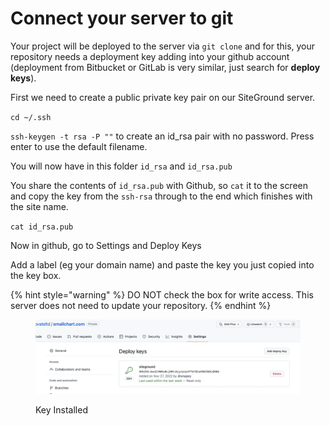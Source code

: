 # Connect your server to git

Your project will be deployed to the server via `git clone` and for this, your repository needs a deployment key adding into your github account (deployment from Bitbucket or GitLab is very similar, just search for **deploy keys**).

First we need to create a public private key pair on our SiteGround server.

`cd ~/.ssh`

`ssh-keygen -t rsa -P ""` to create an id\_rsa pair with no password. Press enter to use the default filename.

You will now have in this folder `id_rsa` and `id_rsa.pub`

You share the contents of `id_rsa.pub` with Github, so `cat` it to the screen and copy the key from the `ssh-rsa` through to the end which finishes with the site name.

`cat id_rsa.pub`

Now in github, go to Settings and Deploy Keys

Add a label (eg your domain name) and paste the key you just copied into the key box.

{% hint style="warning" %}
DO NOT check the box for write access.  This server does not need to update your repository.
{% endhint %}

<figure><img src="../.gitbook/assets/Screenshot 2022-11-28 at 18.53.17.png" alt=""><figcaption><p>Key Installed</p></figcaption></figure>

